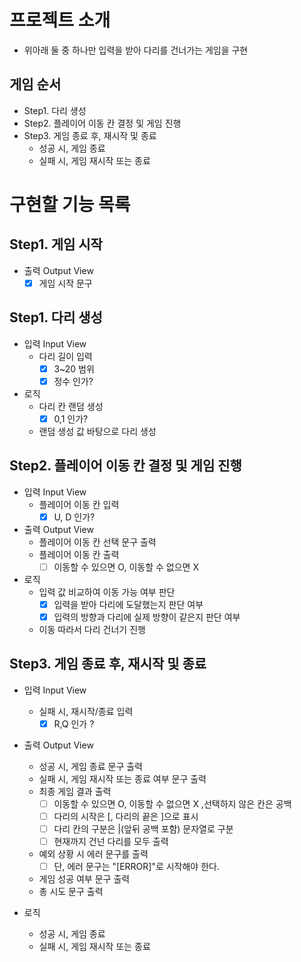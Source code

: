 # 프로젝트 소개
- 위아래 둘 중 하나만 입력을 받아 다리를 건너가는 게임을 구현

## 게임 순서
- Step1. 다리 생성 
- Step2. 플레이어 이동 칸 결정 및 게임 진행
- Step3. 게임 종료 후, 재시작 및 종료
  - 성공 시, 게임 종료
  - 실패 시, 게임 재시작 또는 종료
  
# 구현할 기능 목록
## Step1. 게임 시작
- 출력 Output View
  -[x] 게임 시작 문구 
## Step1. 다리 생성
- 입력 Input View
  - 다리 길이 입력
    - [x] 3~20 범위
    - [x] 정수 인가?
- 로직
  - 다리 칸 랜덤 생성
    - [x] 0,1 인가?
  - 랜덤 생성 값 바탕으로 다리 생성
## Step2. 플레이어 이동 칸 결정 및 게임 진행
- 입력 Input View
  - 플레이어 이동 칸 입력
    - [x] U, D 인가?
- 출력 Output View
  - 플레이어 이동 칸 선택 문구 출력
  - 플레이어 이동 칸 출력
    - [ ] 이동할 수 있으면 O, 이동할 수 없으면 X
- 로직
  - 입력 값 비교하여 이동 가능 여부 판단
    - [x] 입력을 받아 다리에 도달했는지 판단 여부 
    - [x] 입력의 방향과 다리에 실제 방향이 같은지 판단 여부
  - 이동 따라서 다리 건너기 진행

## Step3. 게임 종료 후, 재시작 및 종료
- 입력 Input View 
  - 실패 시, 재시작/종료 입력
    - [x] R,Q 인가 ? 
- 출력 Output View
  - 성공 시, 게임 종료 문구 출력
  - 실패 시, 게임 재시작 또는 종료 여부 문구 출력
  - 최종 게임 결과 출력
    - [ ] 이동할 수 있으면 O, 이동할 수 없으면 X ,선택하지 않은 칸은 공백 
    - [ ] 다리의 시작은 [, 다리의 끝은 ]으로 표시 
    - [ ] 다리 칸의 구분은 |(앞뒤 공백 포함) 문자열로 구분 
    - [ ] 현재까지 건넌 다리를 모두 출력 
  - 예외 상황 시 에러 문구를 출력
    - [ ] 단, 에러 문구는 "[ERROR]"로 시작해야 한다.
  - 게임 성공 여부 문구 출력
  - 총 시도 문구 출력

- 로직
  - 성공 시, 게임 종료
  - 실패 시, 게임 재시작 또는 종료
